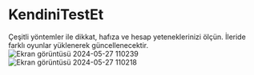 # KendiniTestEt
Çeşitli yöntemler ile dikkat, hafıza ve hesap yeteneklerinizi ölçün.
İleride farklı oyunlar yüklenerek güncellenecektir.
![Ekran görüntüsü 2024-05-27 110239](https://github.com/EmirhanKoseoglu/KendiniTestEt/assets/148708886/92c1aa3e-c41b-417c-a88c-353956eb96a2)
![Ekran görüntüsü 2024-05-27 110218](https://github.com/EmirhanKoseoglu/KendiniTestEt/assets/148708886/6783999a-1d70-4064-a61f-36973c21fe29)
